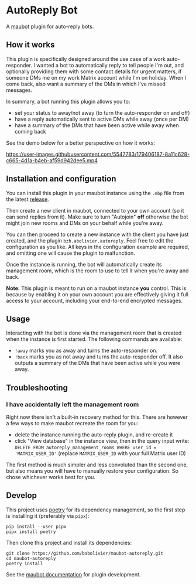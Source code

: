 # AutoReply Bot

A [maubot](https://github.com/maubot/maubot) plugin for auto-reply bots.

## How it works

This plugin is specifically designed around the use case of a work auto-responder. I
wanted a bot to automatically reply to tell people I'm out, and optionally providing them
with some contact details for urgent matters, if someone DMs me on my work Matrix account
while I'm on holiday. When I come back, also want a summary of the DMs in which I've
missed messages.

In summary, a bot running this plugin allows you to:

* set your status to away/not away (to turn the auto-responder on and off)
* have a reply automatically sent to active DMs while away (once per DM)
* have a summary of the DMs that have been active while away when coming back

See the demo below for a better perspective on how it works:

https://user-images.githubusercontent.com/5547783/179406187-8a11c628-c665-4d1a-b4eb-af59d942dee5.mp4

## Installation and configuration

You can install this plugin in your maubot instance using the `.mbp` file from the latest
[release](https://github.com/babolivier/matrix-autoreply/releases).

Then create a new client in maubot, connected to your own account (so it can send replies
from it). Make sure to turn "Autojoin" __off__ otherwise the bot might join new rooms and
DMs on your behalf while you're away.

You can then proceed to create a new instance with the client you have just created, and
the plugin `bzh.abolivier.autoreply`. Feel free to edit the configuration as you like. All
keys in the configuration example are required, and omitting one will cause the plugin to
malfunction.

Once the instance is running, the bot will automatically create its management room, which
is the room to use to tell it when you're away and back.

__Note:__ This plugin is meant to run on a maubot instance __you__ control. This is
because by enabling it on your own account you are effectively giving it full access to
your account, including your end-to-end encrypted messages.

## Usage

Interacting with the bot is done via the management room that is created when the instance
is first started. The following commands are available:

* `!away` marks you as away and turns the auto-responder on.
* `!back` marks you as not away and turns the auto-responder off. It also outputs a
  summary of the DMs that have been active while you were away.

## Troubleshooting

### I have accidentally left the management room

Right now there isn't a built-in recovery method for this. There are however a few ways to
make maubot recreate the room for you:

* delete the instance running the auto-reply plugin, and re-create it
* click "View database" in the instance view, then in the query input write:
  `DELETE FROM autoreply_management_rooms WHERE user_id = 'MATRIX_USER_ID'` (replace
  `MATRIX_USER_ID` with your full Matrix user ID)

The first method is much simpler and less convoluted than the second one, but also means
you will have to manually restore your configuration. So chose whichever works best for
you.

## Develop

This project uses [poetry](https://python-poetry.org/) for its dependency management, so
the first step is installing it (preferably via `pipx`):

```commandline
pip install --user pipx
pipx install poetry
```

Then clone this project and install its dependencies:

```commandline
git clone https://github.com/babolivier/maubot-autoreply.git
cd maubot-autoreply
poetry install
```

See the [maubot documentation](https://docs.mau.fi/maubot/dev/getting-started.html) for
plugin development.
